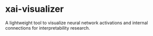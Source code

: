 # xai-visualizer
A lightweight tool to visualize neural network activations and internal connections for interpretability research.
